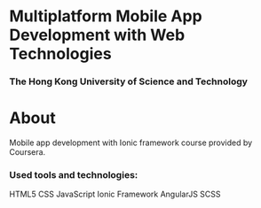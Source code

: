 # Multiplatform Mobile App Development with Web Technologies
### The Hong Kong University of Science and Technology

# About
Mobile app development with Ionic framework course provided by Coursera.

### Used tools and technologies:
HTML5
CSS
JavaScript
Ionic Framework
AngularJS
SCSS

